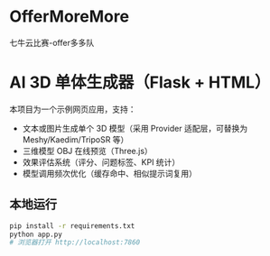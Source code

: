 # OfferMoreMore
七牛云比赛-offer多多队

# AI 3D 单体生成器（Flask + HTML）

本项目为一个示例网页应用，支持：
- 文本或图片生成单个 3D 模型（采用 Provider 适配层，可替换为 Meshy/Kaedim/TripoSR 等）
- 三维模型 OBJ 在线预览（Three.js）
- 效果评估系统（评分、问题标签、KPI 统计）
- 模型调用频次优化（缓存命中、相似提示词复用）

## 本地运行

```bash
pip install -r requirements.txt
python app.py
# 浏览器打开 http://localhost:7860
```

